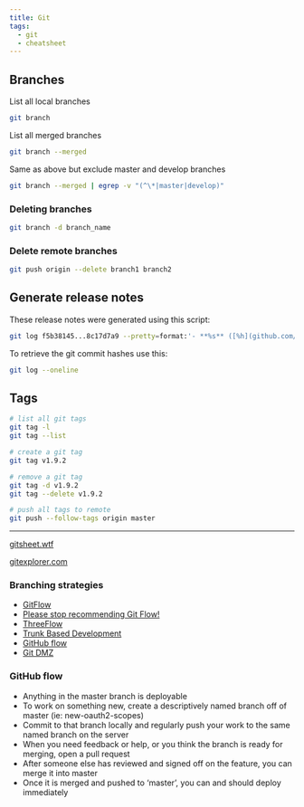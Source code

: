 ```yaml
---
title: Git
tags:
  - git
  - cheatsheet
---
```


## Branches

List all local branches

```sh
git branch
```

List all merged branches

```sh
git branch --merged
```

Same as above but exclude master and develop branches

```sh
git branch --merged | egrep -v "(^\*|master|develop)"
```

### Deleting branches

```sh
git branch -d branch_name
```

### Delete remote branches

```sh
git push origin --delete branch1 branch2
```

## Generate release notes

These release notes were generated using this script:

```sh
git log f5b38145...8c17d7a9 --pretty=format:'- **%s** ([%h](github.com/mrmartineau/notes.zander.wtf/commit/%H)) by %an' --reverse
```

To retrieve the git commit hashes use this:

```sh
git log --oneline
```

## Tags

```sh
# list all git tags
git tag -l
git tag --list

# create a git tag
git tag v1.9.2

# remove a git tag
git tag -d v1.9.2
git tag --delete v1.9.2

# push all tags to remote
git push --follow-tags origin master
```

---

[gitsheet.wtf](https://gitsheet.wtf/)

[gitexplorer.com](https://gitexplorer.com/)

### Branching strategies

- [GitFlow](https://nvie.com/posts/a-successful-git-branching-model/)
- [Please stop recommending Git Flow!](https://georgestocker.com/2020/03/04/please-stop-recommending-git-flow/)
- [ThreeFlow](https://www.nomachetejuggling.com/2017/04/09/a-different-branching-strategy/)
- [Trunk Based Development](https://trunkbaseddevelopment.com/)
- [GitHub flow](http://scottchacon.com/2011/08/31/github-flow.html)
- [Git DMZ](https://gist.github.com/djspiewak/9f2f91085607a4859a66)

### GitHub flow

- Anything in the master branch is deployable
- To work on something new, create a descriptively named branch off of master (ie: new-oauth2-scopes)
- Commit to that branch locally and regularly push your work to the same named branch on the server
- When you need feedback or help, or you think the branch is ready for merging, open a pull request
- After someone else has reviewed and signed off on the feature, you can merge it into master
- Once it is merged and pushed to ‘master’, you can and should deploy immediately
